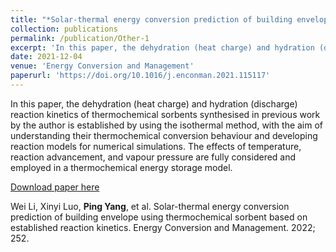```yaml
---
title: "*Solar-thermal energy conversion prediction of building envelope using thermochemical sorbent based on established reaction kinetics*"
collection: publications
permalink: /publication/Other-1
excerpt: 'In this paper, the dehydration (heat charge) and hydration (discharge) reaction kinetics of thermochemical sorbents synthesised in previous work by the author is established by using the isothermal method, with the aim of understanding their thermochemical conversion behaviour and developing reaction models for numerical simulations. The effects of temperature, reaction advancement, and vapour pressure are fully considered and employed in a thermochemical energy storage model. '
date: 2021-12-04
venue: 'Energy Conversion and Management'
paperurl: 'https://doi.org/10.1016/j.enconman.2021.115117'
---
```

In this paper, the dehydration (heat charge) and hydration (discharge) reaction kinetics of thermochemical sorbents synthesised in previous work by the author is established by using the isothermal method, with the aim of understanding their thermochemical conversion behaviour and developing reaction models for numerical simulations. The effects of temperature, reaction advancement, and vapour pressure are fully considered and employed in a thermochemical energy storage model. 

[Download paper here](https://doi.org/10.1016/j.enconman.2021.115117)

Wei Li, Xinyi Luo, **Ping Yang**, et al. Solar-thermal energy conversion prediction of building envelope using thermochemical sorbent based on established reaction kinetics. Energy Conversion and Management. 2022; 252. 
